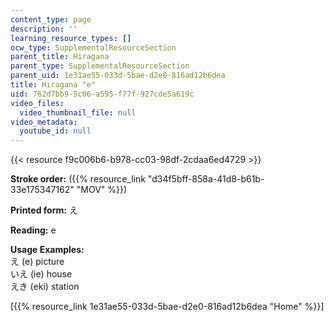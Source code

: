 ```yaml
---
content_type: page
description: ''
learning_resource_types: []
ocw_type: SupplementalResourceSection
parent_title: Hiragana
parent_type: SupplementalResourceSection
parent_uid: 1e31ae55-033d-5bae-d2e0-816ad12b6dea
title: Hiragana "e"
uid: 762d7bb9-5c06-a595-f77f-927cde5a619c
video_files:
  video_thumbnail_file: null
video_metadata:
  youtube_id: null
---
```


{{< resource f9c006b6-b978-cc03-98df-2cdaa6ed4729 >}}

**Stroke order:** ({{% resource_link "d34f5bff-858a-41d8-b61b-33e175347162" "MOV" %}})

**Printed form:** え

**Reading:** e

**Usage Examples:**  
え (e) picture  
いえ (ie) house  
えき (eki) station

  
\[{{% resource_link 1e31ae55-033d-5bae-d2e0-816ad12b6dea "Home" %}}\]